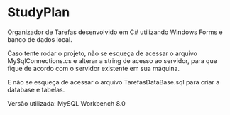 # StudyPlan
Organizador de Tarefas desenvolvido em C# utilizando Windows Forms e banco de dados local.

Caso tente rodar o projeto, não se esqueça de acessar o arquivo MySqlConnections.cs e alterar a string de acesso ao servidor, para que fique de acordo com o servidor existente em sua máquina.

E não se esqueça de acessar o arquivo TarefasDataBase.sql para criar a database e tabelas.

Versão utilizada: MySQL Workbench 8.0
